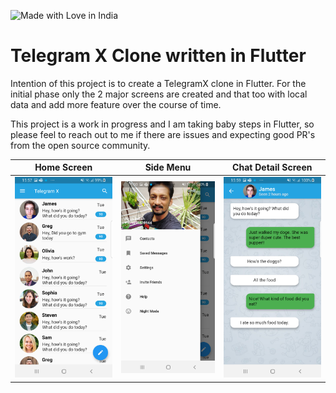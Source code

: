 ![Made with Love in India](https://madewithlove.org.in/badge.svg)

# Telegram X Clone written in Flutter

Intention of this project is to create a TelegramX clone in Flutter. For the initial phase only the 2 major screens are created and that too with local data and add more feature over the course of time.

This project is a work in progress and I am taking baby steps in Flutter, so please feel to reach out to me if there are issues and expecting good PR's from the open source community.

Home Screen                |  Side Menu                      |   Chat Detail Screen
:-------------------------:|:-------------------------------:|:---------------------------------:
![](screenshots/home.png)  |![](screenshots/sidemenu.png)    |![](screenshots/detail.png)





